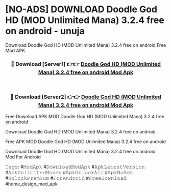# [NO-ADS] DOWNLOAD Doodle God HD (MOD Unlimited Mana) 3.2.4 free on android - unuja
Download Doodle God HD (MOD Unlimited Mana) 3.2.4 free on android Free Mod APK

<div align="center">
<h3>🔴 Download [Server1] 👉👉 <a href="https://apk-comot.site?title=Doodle_God_HD_(MOD_Unlimited_Mana)_3.2.4_free_on_android">Doodle God HD (MOD Unlimited Mana) 3.2.4 free on android Mod Apk</a></h3><br>

<h3>🔴 Download [Server2] 👉👉 <a href="https://apk-comot.site?title=Doodle_God_HD_(MOD_Unlimited_Mana)_3.2.4_free_on_android">Doodle God HD (MOD Unlimited Mana) 3.2.4 free on android Mod Apk</a></h3>
</div>


Free Download APK MOD Doodle God HD (MOD Unlimited Mana) 3.2.4 free on android

Download Doodle God HD (MOD Unlimited Mana) 3.2.4 free on android 

Free APK MOD Doodle God HD (MOD Unlimited Mana) 3.2.4 free on android 

Download Doodle God HD (MOD Unlimited Mana) 3.2.4 free on android Mod For Android

𝚃𝚊𝚐𝚜: #𝙼𝚘𝚍𝙰𝚙𝚔 #𝙳𝚘𝚠𝚗𝚕𝚘𝚊𝚍𝙼𝚘𝚍𝙰𝚙𝚔 #𝙰𝚙𝚔𝙻𝚊𝚝𝚎𝚜𝚝𝚅𝚎𝚛𝚜𝚒𝚘𝚗 #𝙰𝚙𝚔𝚄𝚗𝚕𝚒𝚖𝚒𝚝𝚎𝚍𝙼𝚘𝚗𝚎𝚢 #𝙰𝚙𝚔𝚄𝚗𝚕𝚘𝚌𝚔𝙰𝚕𝚕 #𝙰𝚙𝚔𝙽𝚘𝙰𝚍𝚜 #𝚄𝚗𝚕𝚘𝚌𝚔𝙿𝚛𝚎𝚖𝚒𝚞𝚖 #𝙵𝚘𝚛𝙰𝚗𝚍𝚛𝚘𝚒𝚍 #𝙵𝚛𝚎𝚎𝙳𝚘𝚠𝚗𝚕𝚘𝚊𝚍 #home_design_mod_apk